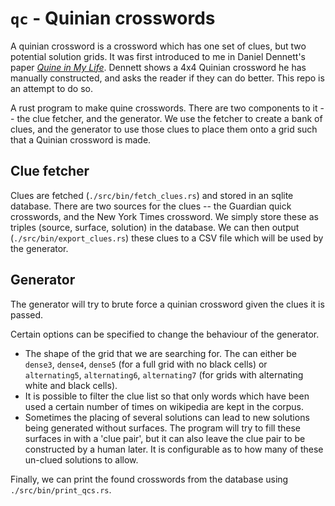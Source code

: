 # `qc` - Quinian crosswords

A quinian crossword is a crossword which has one set of clues, but two potential solution grids. It was first introduced to me in Daniel Dennett's paper [_Quine in My Life_](https://www.jstor.org/stable/23025100). Dennett shows a 4x4 Quinian crossword he has manually constructed, and asks the reader if they can do better. This repo is an attempt to do so.

A rust program to make quine crosswords. There are two components to it -- the clue fetcher, and the generator. We use the fetcher to create a bank of clues, and the generator to use those clues to place them onto a grid such that a Quinian crossword is made.

## Clue fetcher

Clues are fetched (`./src/bin/fetch_clues.rs`) and stored in an sqlite database. There are two sources for the clues -- the Guardian quick crosswords, and the New York Times crossword. We simply store these as triples (source, surface, solution) in the database. We can then output (`./src/bin/export_clues.rs`) these clues to a CSV file which will be used by the generator.

## Generator

The generator will try to brute force a quinian crossword given the clues it is passed. 

Certain options can be specified to change the behaviour of the generator.
- The shape of the grid that we are searching for. The can either be `dense3`, `dense4`, `dense5` (for a full grid with no black cells) or `alternating5`, `alternating6`, `alternating7` (for grids with alternating white and black cells).
- It is possible to filter the clue list so that only words which have been used a certain number of times on wikipedia are kept in the corpus.
- Sometimes the placing of several solutions can lead to new solutions being generated without surfaces. The program will try to fill these surfaces in with a 'clue pair', but it can also leave the clue pair to be constructed by a human later. It is configurable as to how many of these un-clued solutions to allow.

Finally, we can print the found crosswords from the database using `./src/bin/print_qcs.rs`.
